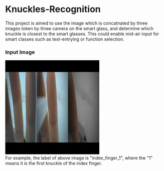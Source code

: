 # Knuckles-Recognition
This project is aimed to use the image which is concatnated by three images token by three camera on the smart glass, and determine which knuckle is closest to the smart glasses. This could enable mid-air input for smart classes such as text-entrying or function selection.

### Input Image
![image](imgs/input.png)  <br>
For example, the label of above image is "index_finger_1", where the "1" means it is the first knuckle of the index finger.

